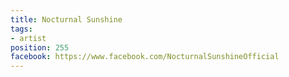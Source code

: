 ```yaml
---
title: Nocturnal Sunshine
tags:
- artist
position: 255
facebook: https://www.facebook.com/NocturnalSunshineOfficial
---
```


